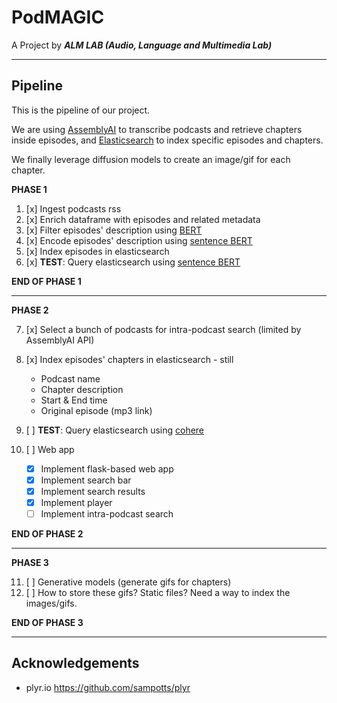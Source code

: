 # PodMAGIC

A Project by ***ALM LAB (Audio, Language and Multimedia Lab)***

---

## Pipeline
This is the pipeline of our project. 

We are using [AssemblyAI](https://www.assemblyai.com/) to transcribe podcasts and retrieve chapters inside episodes, and [Elasticsearch](https://www.elastic.co/) to index specific episodes and chapters.

We finally leverage diffusion models to create an image/gif for each chapter.

**PHASE 1**

1. [x] Ingest podcasts rss 
2. [x] Enrich dataframe with episodes and related metadata 
3. [x] Filter episodes' description using [BERT](https://huggingface.co/morenolq/spotify-podcast-advertising-classification) 
4. [x] Encode episodes' description using [sentence BERT](https://sbert.net/docs/pretrained_models.html) 
5. [x] Index episodes in elasticsearch 
6. [x] **TEST**: Query elasticsearch using [sentence BERT](https://sbert.net/docs/pretrained_models.html) 

**END OF PHASE 1**

---

**PHASE 2**

7. [x] Select a bunch of podcasts for intra-podcast search (limited by AssemblyAI API)
8. [x] Index episodes' chapters in elasticsearch - still 

    - Podcast name
    - Chapter description
    - Start & End time
    - Original episode (mp3 link)

9. [ ] **TEST**: Query elasticsearch using [cohere](www.cohere.ai)

10. [ ] Web app

    - [x] Implement flask-based web app
    - [x] Implement search bar
    - [x] Implement search results
    - [x] Implement player
    - [ ] Implement intra-podcast search
    
**END OF PHASE 2**

---

**PHASE 3**

11. [ ] Generative models (generate gifs for chapters)
12. [ ] How to store these gifs? Static files? Need a way to index the images/gifs.

**END OF PHASE 3**

 ---

## Acknowledgements

- plyr.io https://github.com/sampotts/plyr
